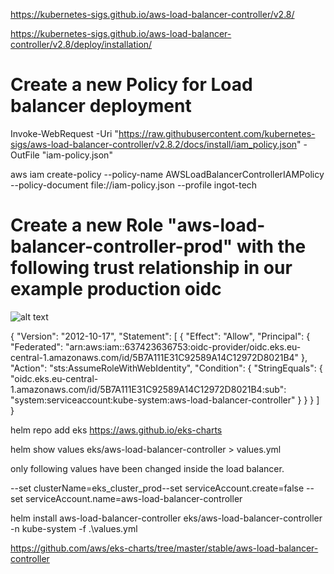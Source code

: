 https://kubernetes-sigs.github.io/aws-load-balancer-controller/v2.8/

https://kubernetes-sigs.github.io/aws-load-balancer-controller/v2.8/deploy/installation/




# Create a new Policy for Load balancer deployment
Invoke-WebRequest -Uri "https://raw.githubusercontent.com/kubernetes-sigs/aws-load-balancer-controller/v2.8.2/docs/install/iam_policy.json" -OutFile "iam-policy.json"

aws iam create-policy --policy-name AWSLoadBalancerControllerIAMPolicy --policy-document file://iam-policy.json --profile ingot-tech

# Create a new Role  "aws-load-balancer-controller-prod" with the following trust relationship in our example production oidc

![alt text](image.png)

{
	"Version": "2012-10-17",
	"Statement": [
		{
			"Effect": "Allow",
			"Principal": {
				"Federated": "arn:aws:iam::637423636753:oidc-provider/oidc.eks.eu-central-1.amazonaws.com/id/5B7A111E31C92589A14C12972D8021B4"
			},
			"Action": "sts:AssumeRoleWithWebIdentity",
			"Condition": {
				"StringEquals": {
					"oidc.eks.eu-central-1.amazonaws.com/id/5B7A111E31C92589A14C12972D8021B4:sub": "system:serviceaccount:kube-system:aws-load-balancer-controller"
				}
			}
		}
	]
}


helm repo add eks https://aws.github.io/eks-charts

helm show values eks/aws-load-balancer-controller > values.yml

only following values have been changed inside the load balancer.

--set clusterName=eks_cluster_prod--set serviceAccount.create=false --set serviceAccount.name=aws-load-balancer-controller

helm install aws-load-balancer-controller eks/aws-load-balancer-controller -n kube-system  -f .\values.yml


https://github.com/aws/eks-charts/tree/master/stable/aws-load-balancer-controller

